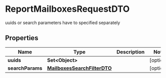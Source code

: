 

# ReportMailboxesRequestDTO

uuids or search parameters have to specified separately

## Properties

| Name | Type | Description | Notes |
|------------ | ------------- | ------------- | -------------|
|**uuids** | **Set&lt;Object&gt;** |  |  [optional] |
|**searchParams** | [**MailboxesSearchFilterDTO**](MailboxesSearchFilterDTO.md) |  |  [optional] |



